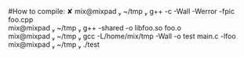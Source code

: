 #How to compile:
 ✘ mix@mixpad  ~/tmp  g++ -c -Wall -Werror -fpic foo.cpp            
 mix@mixpad  ~/tmp  g++ -shared -o libfoo.so foo.o                
 mix@mixpad  ~/tmp  gcc -L/home/mix/tmp -Wall -o test main.c -lfoo
 mix@mixpad  ~/tmp  ./test 
